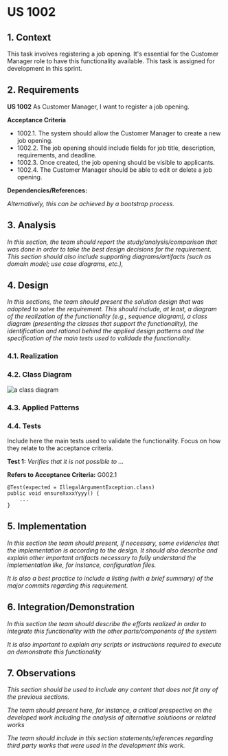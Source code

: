 # US 1002

## 1. Context

[//]: # (Explain the context for this task. It is the first time the task is assigned to be developed or this tasks was incomplete in a previous sprint and is to be completed in this sprint? Are we fixing some bug?*)

This task involves registering a job opening. 
It's essential for the Customer Manager role to have this functionality available. 
This task is assigned for development in this sprint.


## 2. Requirements

[//]: # (*In this section you should present the functionality that is being developed, how do you understand it, as well as possible correlations to other requirements &#40;i.e., dependencies&#41;. You should also add acceptance criteria.*)

[//]: # ()
[//]: # (*Example*)

[//]: # ()
[//]: # (**US G002** As {Ator} I Want...)

[//]: # ()
[//]: # (**Acceptance Criteria:**)

[//]: # ()
[//]: # (- G002.1. The system should...Blá Blá Blá ...)

[//]: # ()
[//]: # (- G002.2. Blá Blá Blá ...)

[//]: # ()
[//]: # (**Dependencies/References:**)

[//]: # ()
[//]: # (*Regarding this requirement we understand that it relates to...*)


**US 1002** As Customer Manager, I want to register a job opening.

**Acceptance Criteria**

* 1002.1. The system should allow the Customer Manager to create a new job opening.
* 1002.2. The job opening should include fields for job title, description, requirements, and deadline.
* 1002.3. Once created, the job opening should be visible to applicants.
* 1002.4. The Customer Manager should be able to edit or delete a job opening.


**Dependencies/References:**

*Alternatively, this can be achieved by a bootstrap process.*


## 3. Analysis

*In this section, the team should report the study/analysis/comparison that was done in order to take the best design decisions for the requirement. This section should also include supporting diagrams/artifacts (such as domain model; use case diagrams, etc.),*

## 4. Design

*In this sections, the team should present the solution design that was adopted to solve the requirement. This should include, at least, a diagram of the realization of the functionality (e.g., sequence diagram), a class diagram (presenting the classes that support the functionality), the identification and rational behind the applied design patterns and the specification of the main tests used to validade the functionality.*

### 4.1. Realization

### 4.2. Class Diagram

![a class diagram](class-diagram-01.svg "A Class Diagram")

### 4.3. Applied Patterns

### 4.4. Tests

Include here the main tests used to validate the functionality. Focus on how they relate to the acceptance criteria.

**Test 1:** *Verifies that it is not possible to ...*

**Refers to Acceptance Criteria:** G002.1


```
@Test(expected = IllegalArgumentException.class)
public void ensureXxxxYyyy() {
	...
}
````

## 5. Implementation

*In this section the team should present, if necessary, some evidencies that the implementation is according to the design. It should also describe and explain other important artifacts necessary to fully understand the implementation like, for instance, configuration files.*

*It is also a best practice to include a listing (with a brief summary) of the major commits regarding this requirement.*

## 6. Integration/Demonstration

*In this section the team should describe the efforts realized in order to integrate this functionality with the other parts/components of the system*

*It is also important to explain any scripts or instructions required to execute an demonstrate this functionality*

## 7. Observations

*This section should be used to include any content that does not fit any of the previous sections.*

*The team should present here, for instance, a critical prespective on the developed work including the analysis of alternative solutioons or related works*

*The team should include in this section statements/references regarding third party works that were used in the development this work.*